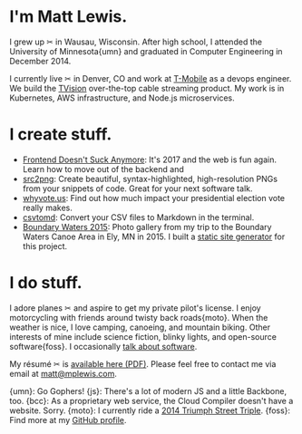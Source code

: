 # I'm Matt Lewis.

I grew up ✂ in Wausau, Wisconsin. After high school, I attended the University of Minnesota{umn} and graduated in Computer Engineering in December 2014.

I currently live ✂ in Denver, CO and work at [T-Mobile](https://t-mobile.com) as a devops engineer. We build the [TVision](https://www.t-mobile.com/tv) over-the-top cable streaming product. My work is in Kubernetes, AWS infrastructure, and Node.js microservices.

# I create stuff.

* [Frontend Doesn't Suck Anymore](/talks/fdse): It's 2017 and the web is fun again. Learn how to move out of the backend and 
* [src2png](https://github.com/mplewis/src2png): Create beautiful, syntax-highlighted, high-resolution PNGs from your snippets of code. Great for your next software talk.
* [whyvote.us](http://whyvote.us): Find out how much impact your presidential election vote really makes.
* [csvtomd](https://github.com/mplewis/csvtomd): Convert your CSV files to Markdown in the terminal.
* [Boundary Waters 2015](bwca_2015): Photo gallery from my trip to the Boundary Waters Canoe Area in Ely, MN in 2015. I built a [static site generator](https://github.com/mplewis/expose.py) for this project.

# I do stuff.

I adore planes ✂ and aspire to get my private pilot's license. I enjoy motorcycling with friends around twisty back roads{moto}. When the weather is nice, I love camping, canoeing, and mountain biking. Other interests of mine include science fiction, blinky lights, and open-source software{foss}. I occasionally [talk about software](/talks/fdse).

My résumé ✂ is [available here (PDF)](resume.pdf). Please feel free to contact me via email at [matt@mplewis.com](mailto:matt@mplewis.com).

{umn}: Go Gophers!
{js}: There's a lot of modern JS and a little Backbone, too.
{bcc}: As a proprietary web service, the Cloud Compiler doesn't have a website. Sorry.
{moto}: I currently ride a [2014 Triumph Street Triple](http://www.triumphmotorcycles.com/bikes/roadsters-and-supersports/street/2016/street-triple-abs).
{foss}: Find more at my [GitHub profile](https://github.com/mplewis).
